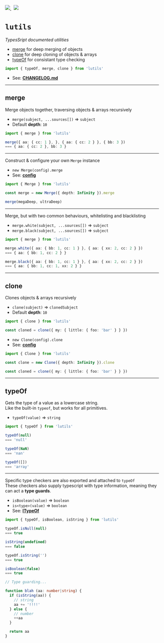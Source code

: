 <a href="https://travis-ci.org/nfour/lutils">
  <img src="https://travis-ci.org/nfour/lutils.svg?branch=master" />
</a>
&nbsp;
<a href="https://david-dm.org/nfour/lutils" title="dependencies status"><img src="https://david-dm.org/nfour/lutils/status.svg"/></a>

# `lutils`

_TypesSript documented utilities_

- [merge](#merge) for deep merging of objects
- [clone](#clone) for deep cloning of objects & arrays
- [typeOf](#typeof) for consistant type checking


```ts
import { typeOf, merge, clone } from 'lutils'
```

- See: [**CHANGELOG.md**](./CHANGELOG.md)

--------------------------------

## merge

Merge objects together, traversing objects & arrays recursively

- `merge(subject, ...sources[])` => `subject`
- Default **depth**: `10`

```ts
import { merge } from 'lutils'

merge({ aa: { cc: 1 }, }, { aa: { cc: 2 } }, { bb: 3 })
=== { aa: { cc: 2 }, bb: 3 }
```

--------------------------------

Construct & configure your own `Merge` instance

- `new Merge(config).merge`
- See: [**config**](./src/merge/merge.ts#L31)

```ts
import { Merge } from 'lutils'

const merge = new Merge({ depth: Infinity }).merge

merge(megaDeep, ultraDeep)
```

--------------------------------

Merge, but with two common behaviours, whitelisting and blacklisting

- `merge.white(subject, ...sources[])` => `subject`
- `merge.black(subject, ...sources[])` => `subject`

```ts
import { merge } from 'lutils'

merge.white({ aa: { bb: 1, cc: 1 } }, { aa: { xx: 2, cc: 2 } })
=== { aa: { bb: 1, cc: 2 } }

merge.black({ aa: { bb: 1, cc: 1 } }, { aa: { xx: 2, cc: 2 } })
=== { aa: { bb: 1, cc: 1, xx: 2 } }
```

--------------------------------

## clone

Clones objects & arrays recursively

- `clone(subject)` => `clonedSubject`
- Default **depth**: `10`

```ts
import { clone } from 'lutils'

const cloned = clone({ my: { little: { foo: 'bar' } } })
```

- `new Clone(config).clone`
- See: [**config**](./src/clone/clone.ts#L12)

```ts
import { Clone } from 'lutils'

const clone = new Clone({ depth: Infinity }).clone

const cloned = clone({ my: { little: { foo: 'bar' } } })
```

--------------------------------

## typeOf

Gets the type of a value as a lowercase string. \
Like the built-in `typeof`, but works for all primitives.

- `typeOf(value)` => `string`

```ts
import { typeOf } from 'lutils'

typeOf(null)
=== 'null'

typeOf(NaN)
=== 'nan'

typeOf([])
=== 'array'
```

--------------------------------

Specific type checkers are also exported and attached to `typeOf` \
These checkers also supply typescript with type information, meaning
they can act a **type guards**.

- `isBoolean(value)` => `boolean`
- `is<type>(value)` => `boolean`
- See: [**ITypeOf**](./src/typeOf/typeOf.ts#L3)

```ts
import { typeOf, isBoolean, isString } from 'lutils'

typeOf.isNull(null)
=== true

isString(undefined)
=== false

typeOf.isString('')
=== true

isBoolean(false)
=== true

// Type guarding...

function blah (aa: number|string) {
  if (isString(aa)) {
    // string
    aa += '!!!!'
  } else {
    // number
    ++aa 
  }

  return aa
}
```